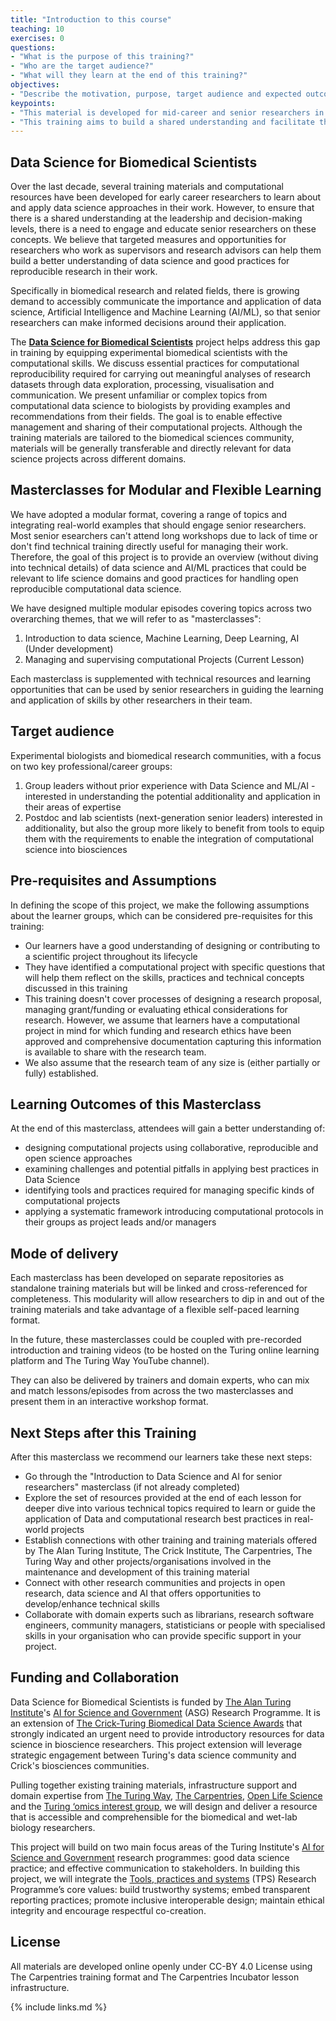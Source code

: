 ```yaml
---
title: "Introduction to this course"
teaching: 10
exercises: 0
questions:
- "What is the purpose of this training?"
- "Who are the target audience?"
- "What will they learn at the end of this training?"
objectives:
- "Describe the motivation, purpose, target audience and expected outcome of this training"
keypoints:
- "This material is developed for mid-career and senior researchers in  biomedical and biosciences fields."
- "This training aims to build a shared understanding and facilitate the integration of computational reproducibility in data science."
---
```


## Data Science for Biomedical Scientists

Over the last decade, several training materials and computational resources have been developed for early career researchers to learn about and apply data science approaches in their work. However, to ensure that there is a shared understanding at the leadership and decision-making levels, there is a need to engage and educate senior researchers on these concepts. We believe that targeted measures and opportunities for researchers who work as supervisors and research advisors can help them build a better understanding of data science and good practices for reproducible research in their work.

Specifically in biomedical research and related fields, there is growing demand to accessibly communicate the importance and application of data science, Artificial Intelligence and Machine Learning (AI/ML), so that senior researchers can make informed decisions around their application.

The [**Data Science for Biomedical Scientists**](https://github.com/alan-turing-institute/data-training-for-bioscience) project helps address this gap in training by equipping experimental biomedical scientists with the computational skills. We discuss essential practices for computational reproducibility required for carrying out meaningful analyses of research datasets through data exploration, processing, visualisation and communication. We present unfamiliar or complex topics from computational data science to biologists by providing examples and recommendations from their fields. The goal is to enable effective management and sharing of their computational projects. 
Although the training materials are tailored to the biomedical sciences community, materials will be generally transferable and directly relevant for data science projects across different domains.

## Masterclasses for Modular and Flexible Learning

We have adopted a modular format, covering a range of topics and integrating real-world examples that should engage senior researchers. Most senior esearchers can't attend long workshops due to lack of time or don't find technical training directly useful for managing their work. 
Therefore, the goal of this project is to provide an overview (without diving into technical details) of data science and AI/ML practices that could be relevant to life science domains and  good practices for handling open reproducible computational data science.

We have designed multiple modular episodes covering topics across two overarching themes, that we will refer to as "masterclasses":

1. Introduction to data science, Machine Learning, Deep Learning, AI (Under development)
2. Managing and supervising computational Projects (Current Lesson)

Each masterclass is supplemented with technical resources and learning opportunities that can be used by senior researchers in guiding the learning and application of skills by other researchers in their team.

## Target audience

Experimental biologists and biomedical research communities, with a focus on two key professional/career groups:

1.  Group leaders without prior experience with Data Science and ML/AI - interested in understanding the potential additionality and application in their areas of expertise
2.  Postdoc and lab scientists (next-generation senior leaders) interested in additionality, but also the group more likely to benefit from tools to equip them with the requirements to enable the integration of computational science into biosciences

## Pre-requisites and Assumptions

In defining the scope of this project, we make the following assumptions about the learner groups, which can be considered pre-requisites for this training:

- Our learners have a good understanding of designing or contributing to a scientific project throughout its lifecycle
- They have identified a computational project with specific questions that will help them reflect on the skills, practices and technical concepts discussed in this training
- This training doesn't cover processes of designing a research proposal, managing grant/funding or evaluating ethical considerations for research. However, we assume that learners have a computational project in mind for which funding and research ethics have been approved and comprehensive documentation capturing this information is available to share with the research team.
- We also assume that the research team of any size is (either partially or fully) established.

## Learning Outcomes of this Masterclass

At the end of this masterclass, attendees will gain a better understanding of:

-  designing computational projects using collaborative, reproducible and open science approaches
-  examining challenges and potential pitfalls in applying best practices in Data Science
-  identifying tools and practices required for managing specific kinds of computational projects
-  applying a systematic framework introducing computational protocols in their groups as project leads and/or managers

## Mode of delivery

Each masterclass has been developed on separate repositories as standalone training materials but will be linked and cross-referenced for completeness. This modularity will allow researchers to dip in and out of the training materials and take advantage of a flexible self-paced learning format.

In the future, these masterclasses could be coupled with pre-recorded introduction and training videos (to be hosted on the Turing online learning platform and The Turing Way YouTube channel).

They can also be delivered by trainers and domain experts, who can mix and match lessons/episodes from across the two masterclasses and present them in an interactive workshop format.

## Next Steps after this Training

After this masterclass we recommend our learners take these next steps:

-   Go through the "Introduction to Data Science and AI for senior researchers" masterclass (if not already completed)
-   Explore the set of resources provided at the end of each lesson for deeper dive into various technical topics required to learn or guide the application of Data and computational research best practices in real-world projects
-   Establish connections with other training and training materials offered by The Alan Turing Institute, The Crick Institute, The Carpentries, The Turing Way and other projects/organisations involved in the maintenance and development of this training material
-   Connect with other research communities and projects in open research, data science and AI that offers opportunities to develop/enhance technical skills
-   Collaborate with domain experts such as librarians, research software engineers, community managers, statisticians or people with specialised skills in your organisation who can provide specific support in your project.

## Funding and Collaboration

Data Science for Biomedical Scientists is funded by [The Alan Turing Institute](https://www.turing.ac.uk)'s [AI for Science and Government](https://www.turing.ac.uk/research/asg) (ASG) Research Programme. It is an extension of [The Crick-Turing Biomedical Data Science Awards](https://www.turing.ac.uk/research/research-projects/crick-turing-biomedical-data-science-awards) that strongly indicated an urgent need to provide introductory resources for data science in bioscience researchers. This project extension will leverage strategic engagement between Turing's data science community and Crick's biosciences communities.

Pulling together existing training materials, infrastructure support and domain expertise from [The Turing Way](https://the-turing-way.netlify.app/), [The Carpentries](https://carpentries.org/), [Open Life Science](https://openlifesci.org/) and the [Turing ‘omics interest group](https://www.turing.ac.uk/research/interest-groups/omics-data-generation-and-analysis-group), we will design and deliver a resource that is accessible and comprehensible for the biomedical and wet-lab biology researchers.

This project will build on two main focus areas of the Turing Institute's [AI for Science and Government](https://www.turing.ac.uk/research/asg) research programmes: good data science practice; and effective communication to stakeholders. In building this project, we will integrate the [Tools, practices and systems](https://www.turing.ac.uk/work-turing/tools-practices-and-systems-open-leadership-team-call-volunteering) (TPS) Research Programme’s core values: build trustworthy systems; embed transparent reporting practices; promote inclusive interoperable design; maintain ethical integrity and encourage respectful co-creation.

## License

All materials are developed online openly under CC-BY 4.0 License using The Carpentries training format and The Carpentries Incubator lesson infrastructure.

{% include links.md %}
